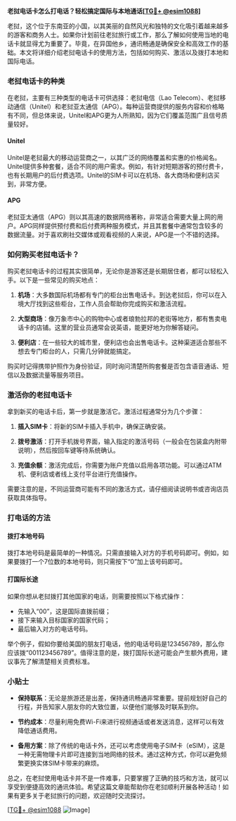**老挝电话卡怎么打电话？轻松搞定国际与本地通话[[TG💪+ @esim1088](https://t.me/s/esim1088)]**

老挝，这个位于东南亚的小国，以其美丽的自然风光和独特的文化吸引着越来越多的游客和商务人士。如果你计划前往老挝旅行或工作，那么了解如何使用当地的电话卡就显得尤为重要了。毕竟，在异国他乡，通讯畅通是确保安全和高效工作的基础。本文将详细介绍老挝电话卡的使用方法，包括如何购买、激活以及拨打本地和国际电话。

### 老挝电话卡的种类

在老挝，主要有三种类型的电话卡可供选择：老挝电信（Lao Telecom）、老挝移动通信（Unitel）和老挝亚太通信（APG）。每种运营商提供的服务内容和价格略有不同，但总体来说，Unitel和APG更为人所熟知，因为它们覆盖范围广且信号质量较好。

#### Unitel
Unitel是老挝最大的移动运营商之一，以其广泛的网络覆盖和实惠的价格闻名。Unitel提供多种套餐，适合不同的用户需求。例如，有针对短期游客的预付费卡，也有长期用户的后付费选项。Unitel的SIM卡可以在机场、各大商场和便利店买到，非常方便。

#### APG
老挝亚太通信（APG）则以其高速的数据网络著称，非常适合需要大量上网的用户。APG同样提供预付费和后付费两种服务模式，并且其套餐中通常包含较多的数据流量。对于喜欢刷社交媒体或观看视频的人来说，APG是一个不错的选择。

### 如何购买老挝电话卡？

购买老挝电话卡的过程其实很简单，无论你是游客还是长期居住者，都可以轻松入手。以下是一些常见的购买地点：

1. **机场**：大多数国际机场都有专门的柜台出售电话卡。到达老挝后，你可以在入境大厅找到这些柜台，工作人员会帮助你完成购买和激活流程。
   
2. **大型商场**：像万象市中心的购物中心或者琅勃拉邦的老街等地方，都有售卖电话卡的店铺。这里的营业员通常会说英语，能更好地为你解答疑问。

3. **便利店**：在一些较大的城市里，便利店也会出售电话卡。这种渠道适合那些不想去专门柜台的人，只需几分钟就能搞定。

购买时记得携带护照作为身份验证，同时询问清楚所购套餐是否包含语音通话、短信以及数据流量等服务项目。

### 激活你的老挝电话卡

拿到新买的电话卡后，第一步就是激活它。激活过程通常分为几个步骤：

1. **插入SIM卡**：将新的SIM卡插入手机中，确保正确安装。
   
2. **拨号激活**：打开手机拨号界面，输入指定的激活号码（一般会在包装盒内附带说明），然后按回车键等待系统确认。

3. **充值余额**：激活完成后，你需要为账户充值以启用各项功能。可以通过ATM机、便利店或者线上支付平台进行充值操作。

需要注意的是，不同运营商可能有不同的激活方式，请仔细阅读说明书或咨询店员获取具体指导。

### 打电话的方法

#### 拨打本地号码
拨打本地号码是最简单的一种情况。只需直接输入对方的手机号码即可。例如，如果要拨打一个7位数的本地号码，则只需按下“0”加上该号码即可。

#### 打国际长途
如果你想从老挝拨打其他国家的电话，则需要按照以下格式操作：
- 先输入“00”，这是国际直拨前缀；
- 接下来输入目标国家的国家代码；
- 最后输入对方的电话号码。

举个例子，假如你要给美国的朋友打电话，他的电话号码是123456789，那么你应该拨“001123456789”。值得注意的是，拨打国际长途可能会产生额外费用，建议事先了解清楚相关资费标准。

### 小贴士

- **保持联系**：无论是旅游还是出差，保持通讯畅通非常重要。提前规划好自己的行程，并告知家人朋友你的大致位置，以便他们能够及时联系到你。
  
- **节约成本**：尽量利用免费Wi-Fi来进行视频通话或者发送消息，这样可以有效降低通话费用。

- **备用方案**：除了传统的电话卡外，还可以考虑使用电子SIM卡（eSIM），这是一种无需物理卡片即可连接到当地网络的技术。通过这种方式，你可以避免频繁更换实体SIM卡带来的麻烦。

总之，在老挝使用电话卡并不是一件难事，只要掌握了正确的技巧和方法，就可以享受到便捷高效的通讯体验。希望这篇文章能帮助你在老挝顺利开展各种活动！如果有更多关于老挝旅行的问题，欢迎随时交流探讨。

[[TG💪+ @esim1088](https://t.me/s/esim1088) ![Image](https://i.postimg.cc/4NQfJmqS/Snipaste-2025-05-13-00-14-12.png)]